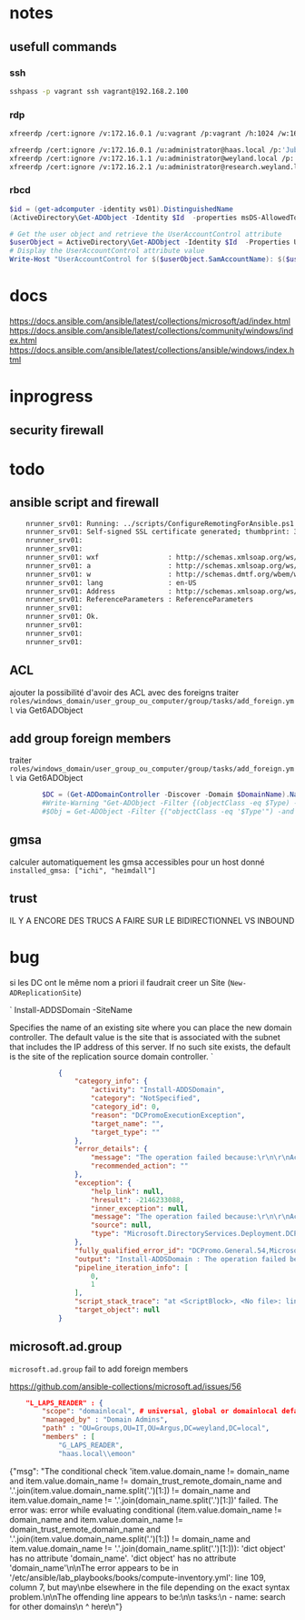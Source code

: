 # notes

## usefull commands
### ssh
```bash
sshpass -p vagrant ssh vagrant@192.168.2.100
```

### rdp
```bash
xfreerdp /cert:ignore /v:172.16.0.1 /u:vagrant /p:vagrant /h:1024 /w:1640 /drive:share,./ +drives
```
```bash
xfreerdp /cert:ignore /v:172.16.0.1 /u:administrator@haas.local /p:'Jubeaz12345+-' /h:1024 /w:1640 /drive:share,./ +drives
xfreerdp /cert:ignore /v:172.16.1.1 /u:administrator@weyland.local /p:'Jubeaz12345+-' /h:1024 /w:1640 /drive:share,./ +drives
xfreerdp /cert:ignore /v:172.16.2.1 /u:administrator@research.weyland.local /p:'Jubeaz12345+-' /h:1024 /w:1640 /drive:share,./ +drives
```


### rbcd
```powershell
$id = (get-adcomputer -identity ws01).DistinguishedName
(ActiveDirectory\Get-ADObject -Identity $Id  -properties msDS-AllowedToActOnBehalfOfOtherIdentity).'msDS-AllowedToActOnBehalfOfOtherIdentity'.Access

# Get the user object and retrieve the UserAccountControl attribute
$userObject = ActiveDirectory\Get-ADObject -Identity $Id  -Properties UserAccountControl
# Display the UserAccountControl attribute value
Write-Host "UserAccountControl for $($userObject.SamAccountName): $($userObject.UserAccountControl)"
```


# docs

https://docs.ansible.com/ansible/latest/collections/microsoft/ad/index.html
https://docs.ansible.com/ansible/latest/collections/community/windows/index.html
https://docs.ansible.com/ansible/latest/collections/ansible/windows/index.html


# inprogress

## security firewall


# todo

## ansible script and firewall
```bash
    nrunner_srv01: Running: ../scripts/ConfigureRemotingForAnsible.ps1 as C:\tmp\vagrant-shell.ps1
    nrunner_srv01: Self-signed SSL certificate generated; thumbprint: 381126557DE765B7BCA4EB7FF3E9E9601CFF3634
    nrunner_srv01:
    nrunner_srv01:
    nrunner_srv01: wxf                 : http://schemas.xmlsoap.org/ws/2004/09/transfer
    nrunner_srv01: a                   : http://schemas.xmlsoap.org/ws/2004/08/addressing
    nrunner_srv01: w                   : http://schemas.dmtf.org/wbem/wsman/1/wsman.xsd
    nrunner_srv01: lang                : en-US
    nrunner_srv01: Address             : http://schemas.xmlsoap.org/ws/2004/08/addressing/role/anonymous
    nrunner_srv01: ReferenceParameters : ReferenceParameters
    nrunner_srv01:
    nrunner_srv01: Ok.
    nrunner_srv01:
    nrunner_srv01:
    nrunner_srv01:
```

## ACL
ajouter la possibilité d'avoir des ACL avec des foreigns
traiter `roles/windows_domain/user_group_ou_computer/group/tasks/add_foreign.yml` via Get6ADObject

## add group foreign members
traiter `roles/windows_domain/user_group_ou_computer/group/tasks/add_foreign.yml` via Get6ADObject

```powershell
        $DC = (Get-ADDomainController -Discover -Domain $DomainName).Name
        #Write-Warning "Get-ADObject -Filter {(objectClass -eq $Type) -and (Name -eq $Identity) }  -Server $DC.$DomainName"
        #$Obj = Get-ADObject -Filter {("objectClass -eq '$Type'") -and ("Name -eq '$Identity'") }  -Server "$DC.$DomainName"
```

## gmsa
calculer automatiquement les gmsa accessibles pour un host donné
`installed_gmsa: ["ichi", "heimdall"]`

## trust
IL Y A ENCORE DES TRUCS A FAIRE SUR LE BIDIRECTIONNEL VS INBOUND

# bug

si les DC ont le même nom a priori il faudrait creer un Site (`New-ADReplicationSite`)

` Install-ADDSDomain
-SiteName

Specifies the name of an existing site where you can place the new domain controller. The default value is the site that is associated with the subnet that includes the IP address of this server. If no such site exists, the default is the site of the replication source domain controller.
`
```json
            {
                "category_info": {
                    "activity": "Install-ADDSDomain",
                    "category": "NotSpecified",
                    "category_id": 0,
                    "reason": "DCPromoExecutionException",
                    "target_name": "",
                    "target_type": ""
                },
                "error_details": {
                    "message": "The operation failed because:\r\n\r\nActive Directory Domain Services could not determine if this directory server name CN=NTDS Settings,CN=DC01,CN=Servers,CN=Default-First-Site-Name,CN=Sites,CN=Configuration,DC=weyland,DC=local is unique on the remote directory server dc01.weyland.local. If this name is not unique, rename this directory server.\r\n\r\n\"A domain controller with the specified name already exists.\"\r\n",
                    "recommended_action": ""
                },
                "exception": {
                    "help_link": null,
                    "hresult": -2146233088,
                    "inner_exception": null,
                    "message": "The operation failed because:\r\n\r\nActive Directory Domain Services could not determine if this directory server name CN=NTDS Settings,CN=DC01,CN=Servers,CN=Default-First-Site-Name,CN=Sites,CN=Configuration,DC=weyland,DC=local is unique on the remote directory server dc01.weyland.local. If this name is not unique, rename this directory server.\r\n\r\n\"A domain controller with the specified name already exists.\"\r\n",
                    "source": null,
                    "type": "Microsoft.DirectoryServices.Deployment.DCPromoExecutionException"
                },
                "fully_qualified_error_id": "DCPromo.General.54,Microsoft.DirectoryServices.Deployment.PowerShell.Commands.InstallADDSDomainCommand",
                "output": "Install-ADDSDomain : The operation failed because:\r\n\r\nActive Directory Domain Services could not determine if this directory server name CN=NTDS \r\nSettings,CN=DC01,CN=Servers,CN=Default-First-Site-Name,CN=Sites,CN=Configuration,DC=weyland,DC=local is unique on the \r\nremote directory server dc01.weyland.local. If this name is not unique, rename this directory server.\r\n\r\n\"A domain controller with the specified name already exists.\"\r\n\r\nAt line:37 char:3\r\n+   Install-ADDSDomain -Credential $Cred -SkipPreChecks -NewDomainName  ...\r\n+   ~~~~~~~~~~~~~~~~~~~~~~~~~~~~~~~~~~~~~~~~~~~~~~~~~~~~~~~~~~~~~~~~~~~\r\n    + CategoryInfo          : NotSpecified: (:) [Install-ADDSDomain], DCPromoExecutionException\r\n    + FullyQualifiedErrorId : \r\nDCPromo.General.54,Microsoft.DirectoryServices.Deployment.PowerShell.Commands.InstallADDSDomainCommand\r\n",
                "pipeline_iteration_info": [
                    0,
                    1
                ],
                "script_stack_trace": "at <ScriptBlock>, <No file>: line 37",
                "target_object": null
            }

```

## microsoft.ad.group 
`microsoft.ad.group` fail to add foreign members

https://github.com/ansible-collections/microsoft.ad/issues/56

```json
    "L_LAPS_READER" : {
        "scope": "domainlocal", # universal, global or domainlocal default domainlocal
        "managed_by" : "Domain Admins",
        "path" : "OU=Groups,OU=IT,OU=Argus,DC=weyland,DC=local",
        "members" : [
            "G_LAPS_READER", 
            "haas.local\\emoon"
```


{"msg": "The conditional check 'item.value.domain_name != domain_name and item.value.domain_name != domain_trust_remote_domain_name and '.'.join(item.value.domain_name.split('.')[1:]) != domain_name and item.value.domain_name != '.'.join(domain_name.split('.')[1:])' failed. The error was: error while evaluating conditional (item.value.domain_name != domain_name and item.value.domain_name != domain_trust_remote_domain_name and '.'.join(item.value.domain_name.split('.')[1:]) != domain_name and item.value.domain_name != '.'.join(domain_name.split('.')[1:])): 'dict object' has no attribute 'domain_name'. 'dict object' has no attribute 'domain_name'\n\nThe error appears to be in '/etc/ansible/lab_playbooks/books/compute-inventory.yml': line 109, column 7, but may\nbe elsewhere in the file depending on the exact syntax problem.\n\nThe offending line appears to be:\n\n  tasks:\n    - name: search for other domains\n      ^ here\n"}

